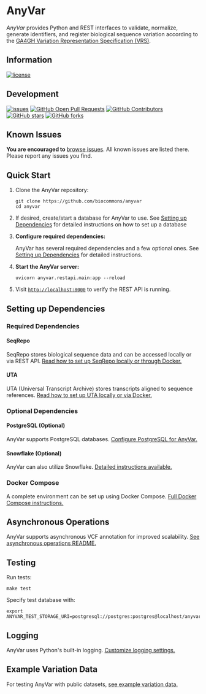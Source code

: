 # AnyVar

_AnyVar_ provides Python and REST interfaces to validate, normalize, generate identifiers, and register biological sequence variation according to the [GA4GH Variation Representation Specification (VRS)](https://github.com/ga4gh/vrs).

## Information

[![license](https://img.shields.io/badge/license-Apache-green)](https://github.com/biocommons/anyvar/blob/main/LICENSE)

## Development

[![issues](https://img.shields.io/github/issues-raw/biocommons/anyvar.svg)](https://github.com/biocommons/anyvar/issues)
[![GitHub Open Pull Requests](https://img.shields.io/github/issues-pr/biocommons/anyvar.svg)](https://github.com/biocommons/anyvar/pull/) [![GitHub Contributors](https://img.shields.io/github/contributors/biocommons/anyvar.svg)](https://github.com/biocommons/anyvar/graphs/contributors/) [![GitHub stars](https://img.shields.io/github/stars/biocommons/anyvar.svg?style=social&label=Stars)](https://github.com/biocommons/anyvar/stargazers) [![GitHub forks](https://img.shields.io/github/forks/biocommons/anyvar.svg?style=social&label=Forks)](https://github.com/biocommons/anyvar/network)

## Known Issues

**You are encouraged to** [browse issues](https://github.com/biocommons/anyvar/issues). All known issues are listed there. Please report any issues you find.

## Quick Start

1. Clone the AnyVar repository:

	```shell
	git clone https://github.com/biocommons/anyvar
	cd anyvar
	```
2. If desired, create/start a database for AnyVar to use. See [Setting up Dependencies](#setting-up-dependencies) for detailed instructions on how to set up a database

3. **Configure required dependencies:**

	AnyVar has several required dependencies and a few optional ones. See [Setting up Dependencies](#setting-up-dependencies) for detailed instructions.



<!--
	- Point `ANYVAR_STORAGE_URI` to an available database if you configured one in step 2. If you prefer to run AnyVar without a database backend (e.g., for lightweight testing), set this to `null`
	- Set `SEQREPO_DATAPROXY_URI` to local SeqRepo files or to a REST service instance

	Example:

	```shell
	export ANYVAR_STORAGE_URI=postgresql://anyvar:anyvar-pw@localhost:5432/anyvar
	export SEQREPO_DATAPROXY_URI=seqrepo+file:///usr/local/share/seqrepo/2024-12-20
	```
	See [Setting up Dependencies](#setting-up-dependencies) for detailed instructions regarding setting up environment variables -->

4. **Start the AnyVar server:**

	```shell
	uvicorn anyvar.restapi.main:app --reload
	```

5. Visit [`http://localhost:8000`](http://localhost:8000) to verify the REST API is running.

## Setting up Dependencies

### Required Dependencies

#### SeqRepo

SeqRepo stores biological sequence data and can be accessed locally or via REST API. [Read how to set up SeqRepo locally or through Docker.](docs/seqrepo.md)

#### UTA

UTA (Universal Transcript Archive) stores transcripts aligned to sequence references. [Read how to set up UTA locally or via Docker.](docs/uta.md)

### Optional Dependencies

#### PostgreSQL (Optional)

AnyVar supports PostgreSQL databases. [Configure PostgreSQL for AnyVar.](docs/postgres.md)

#### Snowflake (Optional)

AnyVar can also utilize Snowflake. [Detailed instructions available.](docs/snowflake.md)


### Docker Compose

A complete environment can be set up using Docker Compose. [Full Docker Compose instructions.](docs/docker.md)

## Asynchronous Operations

AnyVar supports asynchronous VCF annotation for improved scalability. [See asynchronous operations README.](docs/async.md)

## Testing

Run tests:

```shell
make test
```

Specify test database with:

```shell
export ANYVAR_TEST_STORAGE_URI=postgresql://postgres:postgres@localhost/anyvar_test
```

## Logging

AnyVar uses Python's built-in logging. [Customize logging settings.](docs/logging-setup.md)

## Example Variation Data

For testing AnyVar with public datasets, [see example variation data.](docs/example-data.md)
